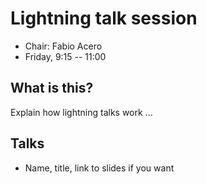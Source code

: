 # Lightning talk session

* Chair: Fabio Acero
* Friday, 9:15 -- 11:00

## What is this?

Explain how lightning talks work ...

## Talks

* Name, title, link to slides if you want
